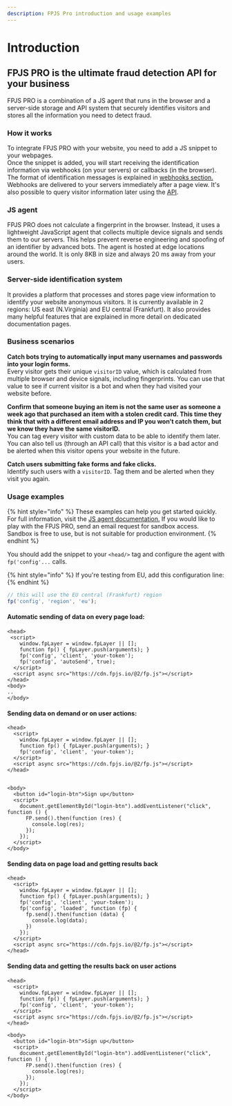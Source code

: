 ```yaml
---
description: FPJS Pro introduction and usage examples
---
```


# Introduction

## FPJS PRO is the ultimate fraud detection API for your business

FPJS PRO is a combination of a JS agent that runs in the browser and a server-side storage and API system that securely identifies visitors and stores all the information you need to detect fraud. 

### How it works

To integrate FPJS PRO with your website, you need to add a JS snippet to your webpages.   
Once the snippet is added, you will start receiving the identification information via webhooks \(on your servers\) or callbacks \(in the browser\). The format of identification messages is explained in [webhooks section.](webhooks.md) Webhooks are delivered to your servers immediately after a page view. It's also possible to query visitor information later using the [API](server-api.md). 

### JS agent

FPJS PRO does not calculate a fingerprint in the browser. Instead, it uses a lightweight  JavaScript agent that collects multiple device signals and sends them to our servers. This helps prevent reverse engineering and spoofing of an identifier by advanced bots. The agent is hosted at edge locations around the world. It is only 8KB in size and always 20 ms away from your users.

### Server-side identification system

It provides a platform that  processes and stores  page view information to identify your website anonymous visitors. It is currently available in 2 regions: US east \(N.Virginia\) and EU central \(Frankfurt\). It also provides many helpful features that are explained in more detail on dedicated documentation pages.

### Business scenarios

**Catch bots trying to automatically input many usernames and passwords into your login forms.**  
Every visitor gets their unique `visitorID` value, which is calculated from multiple browser and device signals, including fingerprints. You can use that value to see if current visitor is a bot and when they had visited your website before.

**Confirm that someone buying an item is not the same user as someone a week ago that purchased an item with a stolen credit card. This time they think that with a different email address and IP you won’t catch them, but we know they have the same visitorID.**  
You can tag every visitor with custom data to be able to identify them later. You can also tell us \(through an API call\) that this visitor is a bad actor and be alerted when this visitor opens your website in the future.

**Catch users submitting fake forms and fake clicks.**  
Identify such users with a `visitorID`. Tag them and be alerted when they visit you again. 

### Usage examples

{% hint style="info" %}
These examples can help you get started quickly. For full information, visit the [JS agent documentation.](js-agent.md) If you would like to play with the FPJS PRO, send an email request for sandbox access. Sandbox is free to use, but is not suitable for production environment.
{% endhint %}

You should add the snippet to your `<head/>` tag and configure the agent with `fp('config'...` calls.

{% hint style="info" %}
If you're testing from EU, add this configuration line:
{% endhint %}

```javascript
// this will use the EU central (Frankfurt) region
fp('config', 'region', 'eu');
```

#### Automatic sending of data on every page load:

```markup
<head>
 <script>
    window.fpLayer = window.fpLayer || [];
    function fp() { fpLayer.push(arguments); }
    fp('config', 'client', 'your-token');
    fp('config', 'autoSend', true);
  </script>
  <script async src="https://cdn.fpjs.io/@2/fp.js"></script>
</head>
<body>
..
</body>
```

#### Sending data on demand or on user actions:

```markup
<head>
  <script>
    window.fpLayer = window.fpLayer || [];
    function fp() { fpLayer.push(arguments); }
    fp('config', 'client', 'your-token');
  </script>
  <script async src="https://cdn.fpjs.io/@2/fp.js"></script>
</head>


<body>
  <button id="login-btn">Sign up</button>
  <script>
    document.getElementById("login-btn").addEventListener("click", function () {
      FP.send().then(function (res) {
        console.log(res);
      });
    });
  </script>
</body>
```

#### Sending data on page load and getting results back

```markup
<head>
  <script>
    window.fpLayer = window.fpLayer || [];
    function fp() { fpLayer.push(arguments); }
    fp('config', 'client', 'your-token');
    fp('config', 'loaded', function (fp) {
      fp.send().then(function (data) {
        console.log(data);
      })
    });
  </script>
  <script async src="https://cdn.fpjs.io/@2/fp.js"></script>
</head>
```

#### Sending data and getting the results back on user actions

```markup
<head>
  <script>
    window.fpLayer = window.fpLayer || [];
    function fp() { fpLayer.push(arguments); }
    fp('config', 'client', 'your-token');
  </script>
  <script async src="https://cdn.fpjs.io/@2/fp.js"></script>
</head>

<body>
  <button id="login-btn">Sign up</button>
  <script>
    document.getElementById("login-btn").addEventListener("click", function () {
      FP.send().then(function (res) {
        console.log(res);
      });
    });
  </script>
</body>
```

